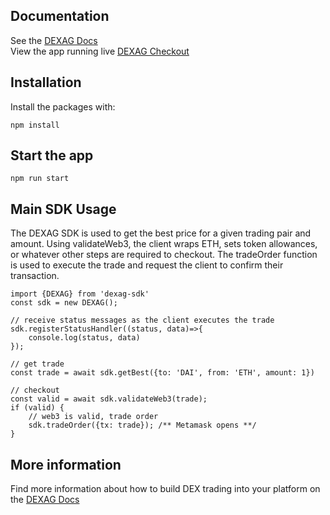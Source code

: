 ## Documentation
See the [DEXAG Docs](https://docs.dex.ag)  
View the app running live [DEXAG Checkout](https://checkout.dex.ag)

## Installation
Install the packages with:
```
npm install
```

## Start the app
```
npm run start
```

## Main SDK Usage
The DEXAG SDK is used to get the best price for a given trading pair and amount. Using validateWeb3, the client wraps ETH, sets token allowances, or whatever other steps are required to checkout. The tradeOrder function is used to execute the trade and request the client to confirm their transaction.
```
import {DEXAG} from 'dexag-sdk'
const sdk = new DEXAG();

// receive status messages as the client executes the trade
sdk.registerStatusHandler((status, data)=>{
	console.log(status, data)
});

// get trade
const trade = await sdk.getBest({to: 'DAI', from: 'ETH', amount: 1})

// checkout
const valid = await sdk.validateWeb3(trade);
if (valid) {
	// web3 is valid, trade order
	sdk.tradeOrder({tx: trade}); /** Metamask opens **/
}

```

## More information
Find more information about how to build DEX trading into your platform on the [DEXAG Docs](https://docs.dex.ag)
